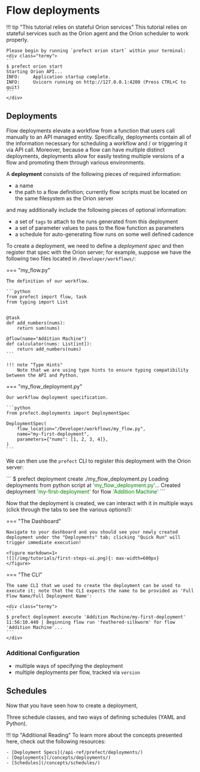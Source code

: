 # Flow deployments

!!! tip "This tutorial relies on stateful Orion services"
    This tutorial relies on stateful services such as the Orion agent and the Orion scheduler to work properly.  

    Please begin by running `prefect orion start` within your terminal:
    <div class="termy">
    ```
    $ prefect orion start
    Starting Orion API...
    INFO:     Application startup complete.
    INFO:     Uvicorn running on http://127.0.0.1:4200 (Press CTRL+C to quit)
    ```
    </div>

## Deployments

Flow deployments elevate a workflow from a function that users call manually to an API managed entity. Specifically, deployments contain all of the information necessary for scheduling a workflow and / or triggering it via API call.  Moreover, because a flow can have multiple distinct deployments, deployments allow for easily testing multiple versions of a flow and promoting them through various environments.

A **deployment** consists of the following pieces of required information:

- a name
- the path to a flow definition; currently flow scripts must be located on the same filesystem as the Orion server

and may additionally include the following pieces of optional information:

- a set of `tags` to attach to the runs generated from this deployment
- a set of parameter values to pass to the flow function as parameters
- a schedule for auto-generating flow runs on some well defined cadence

To create a deployment, we need to define a _deployment spec_ and then register that spec with the Orion server; for example, suppose we have the following two files located in `/Developer/workflows/`:

=== "my_flow.py"

    The definition of our workflow.

    ```python
    from prefect import flow, task
    from typing import List


    @task
    def add_numbers(nums):
        return sum(nums)

    @flow(name="Addition Machine")
    def calculator(nums: List[int]):
        return add_numbers(nums)
    ```

    !!! note "Type Hints"
        Note that we are using type hints to ensure typing compatibility between the API and Python. 

=== "my_flow_deployment.py"

    Our workflow deployment specification.
    
    ```python
    from prefect.deployments import DeploymentSpec

    DeploymentSpec(
        flow_location="/Developer/workflows/my_flow.py",
        name="my-first-deployment",
        parameters={"nums": [1, 2, 3, 4]}, 
    )
    ```

We can then use the `prefect` CLI to register this deployment with the Orion server:

<div class="termy">
```
$ prefect deployment create ./my_flow_deployment.py
Loading deployments from python script at <span style="color: green;">'my_flow_deployment.py'</span>...
Created deployment <span style="color: green;">'my-first-deployment'</span> for flow <span style="color: green;">'Addition Machine'</span>
```
</div>

Now that the deployment is created, we can interact with it in multiple ways (click through the tabs to see the various options!):

=== "The Dashboard"

    Navigate to your dashboard and you should see your newly created deployment under the "Deployments" tab; clicking "Quick Run" will trigger immediate execution!

    <figure markdown=1>
    ![](/img/tutorials/first-steps-ui.png){: max-width=600px}
    </figure>

=== "The CLI"

    The same CLI that we used to create the deployment can be used to execute it; note that the CLI expects the name to be provided as 'Full Flow Name/Full Deployment Name':
    
    <div class="termy">
    ```
    $ prefect deployment execute 'Addition Machine/my-first-deployment'
    11:56:10.440 | Beginning flow run 'feathered-silkworm' for flow 'Addition Machine'...
    ```
    </div>

### Additional Configuration

- multiple ways of specifying the deployment
- multiple deployments per flow, tracked via `version` 

## Schedules

Now that you have seen how to create a deployment, 

Three schedule classes, and two ways of defining schedules (YAML and Python).


!!! tip "Additional Reading"
    To learn more about the concepts presented here, check out the following resources:

    - [Deployment Specs](/api-ref/prefect/deployments/)
    - [Deployments](/concepts/deployments/)
    - [Schedules](/concepts/schedules/)

